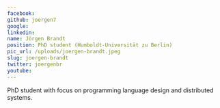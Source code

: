 ```yaml
---
facebook: 
github: joergen7
google: 
linkedin: 
name: Jörgen Brandt
position: PhD student (Humboldt-Universität zu Berlin)
pic_url: /uploads/joergen-brandt.jpeg
slug: joergen-brandt
twitter: joergenbr
youtube: 
---
```

<p>PhD student with focus on programming language design and distributed systems.</p>
